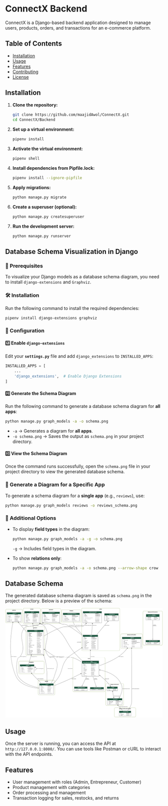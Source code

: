# ConnectX Backend

ConnectX is a Django-based backend application designed to manage users, products, orders, and transactions for an e-commerce platform.

## Table of Contents

- [Installation](#installation)
- [Usage](#usage)
- [Features](#features)
- [Contributing](#contributing)
- [License](#license)

## Installation

1. **Clone the repository:**
   ```bash
   git clone https://github.com/maajidAwol/ConnectX.git
   cd ConnectX/Backend
   ```

2. **Set up a virtual environment:**
   ```bash
   pipenv install
   ```

3. **Activate the virtual environment:**
   ```bash
   pipenv shell
   ```

4. **Install dependencies from Pipfile.lock:**
   ```bash
   pipenv install --ignore-pipfile
   ```

5. **Apply migrations:**
   ```bash
   python manage.py migrate
   ```

6. **Create a superuser (optional):**
   ```bash
   python manage.py createsuperuser
   ```

7. **Run the development server:**
   ```bash
   python manage.py runserver
   ```
## Database Schema Visualization in Django

### 📌 Prerequisites
To visualize your Django models as a database schema diagram, you need to install `django-extensions` and `Graphviz`.

### 🛠 Installation
Run the following command to install the required dependencies:

```bash
pipenv install django-extensions graphviz
```

### 🔧 Configuration

#### 1️⃣ Enable `django-extensions`
Edit your **`settings.py`** file and add `django_extensions` to `INSTALLED_APPS`:

```python
INSTALLED_APPS = [
    ...
    'django_extensions',  # Enable Django Extensions
]
```

#### 2️⃣ Generate the Schema Diagram
Run the following command to generate a database schema diagram for **all apps**:

```bash
python manage.py graph_models -a -o schema.png
```

- `-a` → Generates a diagram for **all apps**.
- `-o schema.png` → Saves the output as `schema.png` in your project directory.

#### 3️⃣ View the Schema Diagram
Once the command runs successfully, open the `schema.png` file in your project directory to view the generated database schema.

### 🎯 Generate a Diagram for a Specific App
To generate a schema diagram for a **single app** (e.g., `reviews`), use:

```bash
python manage.py graph_models reviews -o reviews_schema.png
```

### 🚀 Additional Options
- To display **field types** in the diagram:

  ```bash
  python manage.py graph_models -a -g -o schema.png
  ```
  
  `-g` → Includes field types in the diagram.

- To show **relations only**:

  ```bash
  python manage.py graph_models -a -o schema.png --arrow-shape crow
  ```
## Database Schema

The generated database schema diagram is saved as `schema.png` in the project directory. Below is a preview of the schema:

![Database Schema](schema.png)
## Usage

Once the server is running, you can access the API at `http://127.0.0.1:8000/`. You can use tools like Postman or cURL to interact with the API endpoints.

## Features

- User management with roles (Admin, Entrepreneur, Customer)
- Product management with categories
- Order processing and management
- Transaction logging for sales, restocks, and returns